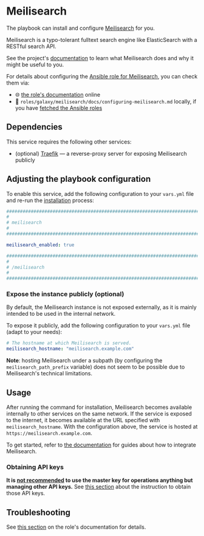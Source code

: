 <!--
SPDX-FileCopyrightText: 2020 - 2024 MDAD project contributors
SPDX-FileCopyrightText: 2020 - 2024 Slavi Pantaleev
SPDX-FileCopyrightText: 2020 Aaron Raimist
SPDX-FileCopyrightText: 2020 Chris van Dijk
SPDX-FileCopyrightText: 2020 Dominik Zajac
SPDX-FileCopyrightText: 2020 Mickaël Cornière
SPDX-FileCopyrightText: 2022 François Darveau
SPDX-FileCopyrightText: 2022 Julian Foad
SPDX-FileCopyrightText: 2022 Warren Bailey
SPDX-FileCopyrightText: 2023 Antonis Christofides
SPDX-FileCopyrightText: 2023 Felix Stupp
SPDX-FileCopyrightText: 2023 Julian-Samuel Gebühr
SPDX-FileCopyrightText: 2023 Pierre 'McFly' Marty
SPDX-FileCopyrightText: 2024 Tiz
SPDX-FileCopyrightText: 2024 - 2025 Suguru Hirahara

SPDX-License-Identifier: AGPL-3.0-or-later
-->

# Meilisearch

The playbook can install and configure [Meilisearch](https://www.meilisearch.com) for you.

Meilisearch is a typo-tolerant fulltext search engine like ElasticSearch with a RESTful search API.

See the project's [documentation](https://www.meilisearch.com/docs/learn/self_hosted/getting_started_with_self_hosted_meilisearch) to learn what Meilisearch does and why it might be useful to you.

For details about configuring the [Ansible role for Meilisearch](https://github.com/mother-of-all-self-hosting/ansible-role-meilisearch), you can check them via:
- 🌐 [the role's documentation](https://github.com/mother-of-all-self-hosting/ansible-role-meilisearch/blob/main/docs/configuring-meilisearch.md) online
- 📁 `roles/galaxy/meilisearch/docs/configuring-meilisearch.md` locally, if you have [fetched the Ansible roles](../installing.md)

## Dependencies

This service requires the following other services:

- (optional) [Traefik](traefik.md) — a reverse-proxy server for exposing Meilisearch publicly

## Adjusting the playbook configuration

To enable this service, add the following configuration to your `vars.yml` file and re-run the [installation](../installing.md) process:

```yaml
########################################################################
#                                                                      #
# meilisearch                                                          #
#                                                                      #
########################################################################

meilisearch_enabled: true

########################################################################
#                                                                      #
# /meilisearch                                                         #
#                                                                      #
########################################################################
```

### Expose the instance publicly (optional)

By default, the Meilisearch instance is not exposed externally, as it is mainly intended to be used in the internal network.

To expose it publicly, add the following configuration to your `vars.yml` file (adapt to your needs):

```yaml
# The hostname at which Meilisearch is served.
meilisearch_hostname: "meilisearch.example.com"
```

**Note**: hosting Meilisearch under a subpath (by configuring the `meilisearch_path_prefix` variable) does not seem to be possible due to Meilisearch's technical limitations.

## Usage

After running the command for installation, Meilisearch becomes available internally to other services on the same network. If the service is exposed to the internet, it becomes available at the URL specified with `meilisearch_hostname`. With the configuration above, the service is hosted at `https://meilisearch.example.com`.

To get started, refer to [the documentation](https://www.meilisearch.com/docs/learn/getting_started/what_is_meilisearch) for guides about how to integrate Meilisearch.

### Obtaining API keys

**It is [not recommended](https://www.meilisearch.com/docs/learn/security/basic_security) to use the master key for operations anything but managing other API keys.** See [this section](https://github.com/mother-of-all-self-hosting/ansible-role-meilisearch/blob/main/docs/configuring-meilisearch.md#obtaining-api-keys) about the instruction to obtain those API keys.

## Troubleshooting

See [this section](https://github.com/mother-of-all-self-hosting/ansible-role-meilisearch/blob/main/docs/configuring-meilisearch.md#troubleshooting) on the role's documentation for details.
